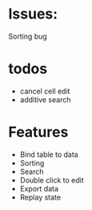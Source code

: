 Issues:
=========
Sorting bug

todos
==========
* cancel cell edit
* additive search


Features
==========
* Bind table to data
* Sorting
* Search
* Double click to edit
* Export data
* Replay state